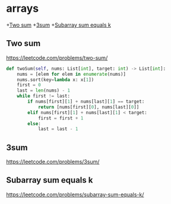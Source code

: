 # arrays
+[Two sum](#two-sum)
+[3sum](#3sum)
+[Subarray sum equals k](#subarray-sum-equals-k)

## Two sum

https://leetcode.com/problems/two-sum/

```python
def twoSum(self, nums: List[int], target: int) -> List[int]:
    nums = [elem for elem in enumerate(nums)]
    nums.sort(key=lambda x: x[1])
    first = 0
    last = len(nums) - 1
    while first != last:
        if nums[first][1] + nums[last][1] == target:
            return [nums[first][0], nums[last][0]]
        elif nums[first][1] + nums[last][1] < target:
            first = first + 1
        else:
            last = last - 1

```

## 3sum

https://leetcode.com/problems/3sum/

## Subarray sum equals k

https://leetcode.com/problems/subarray-sum-equals-k/
